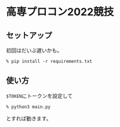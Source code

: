 # 高専プロコン2022競技

## セットアップ

初回はだいぶ遅いかも。

```
% pip install -r requirements.txt
```

## 使い方

`$TOKEN`にトークンを設定して

```
% python3 main.py
```

とすれば動きます。
